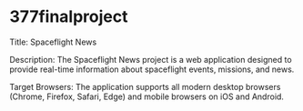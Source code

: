# 377finalproject

Title: Spaceflight News

Description: The Spaceflight News project is a web application designed to provide real-time information about spaceflight events, missions, and news.

Target Browsers: The application supports all modern desktop browsers (Chrome, Firefox, Safari, Edge) and mobile browsers on iOS and Android.



